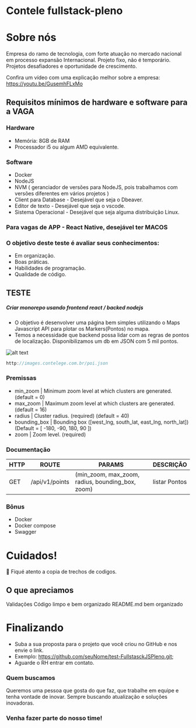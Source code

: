 # Contele fullstack-pleno
# Sobre nós
Empresa do ramo de tecnologia, com forte atuação no mercado nacional em processo expansão Internacional. Projeto fixo, não é temporário. Projetos desafiadores e oportunidade de crescimento.

Confira um vídeo com uma explicação melhor sobre a empresa: https://youtu.be/GusemhFLxMo

## Requisitos mínimos de hardware e software para a VAGA

### Hardware

- Memória: 8GB de RAM
- Processador i5 ou algum AMD equivalente. 

### Software
- Docker
- NodeJS
- NVM ( geranciador de versões para NodeJS, pois trabalhamos com versões diferentes em vários projetos ) 
- Client para Database  -  Desejável que seja o Dbeaver.
- Editor de texto - Desejável que seja o vscode. 
- Sistema Operacional - Desejável que seja alguma distribuição Linux. 

### Para vagas de APP - React Native, desejável ter MACOS

### O objetivo deste teste é avaliar seus conhecimentos: 
- Em organização.
- Boas práticas. 
- Habilidades de programação.
- Qualidade de código.

## TESTE
##### Criar monorepo usando frontend react / backed nodejs
- O objetivo é desenvolver uma página bem simples utilizando o Maps Javascript API para plotar os Markers(Pontos) no mapa. 
- Temos a necessidade que backend possa lidar com as regras de pontos de localização.
Disponibilizamos um db em JSON com 5 mil pontos.

![alt text](https://github.com/contele/cntl-test/raw/master/js-pleno/geopoints.gif?raw=true)

```javascript
http://images.contelege.com.br/poi.json
```
### Premissas
- min_zoom | Minimum zoom level at which clusters are generated. (default = 0)
- max_zoom | Maximum zoom level at which clusters are generated. (default = 16)
- radius | Cluster radius. (required) (default = 40)
- bounding_box | Bounding box ([west_lng, south_lat, east_lng, north_lat]) (Default = [ -180, -90, 180, 90 ])
- zoom | Zoom level. (required)

### Documentação
HTTP | ROUTE | PARAMS | DESCRIÇÃO |
| --- | ------ | ------ |  ------ |
| GET | /api/v1/points | (min_zoom, max_zoom, radius, bounding_box, zoom) | listar Pontos

### Bônus 
- Docker
- Docker compose
- Swagger

# Cuidados!
🔴 Fiqué atento a copia de trechos de codigos.

## O que apreciamos
Validações
Código limpo e bem organizado
README.md bem organizado

# Finalizando
* Suba a sua proposta para o projeto que você criou no GitHub e nos envie o link.
* Exemplo: https://github.com/seuNome/test-FullstasckJSPleno.git;
* Aguarde o RH entrar em contato.

### Quem buscamos
Queremos uma pessoa que gosta do que faz, que trabalhe em equipe e tenha vontade de inovar. Sempre buscando atualização e soluções inovadoras.

### Venha fazer parte do nosso time!